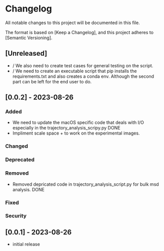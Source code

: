 # Changelog

All notable changes to this project will be documented in this file.

The format is based on [Keep a Changelog],
and this project adheres to [Semantic Versioning].

## [Unreleased]

- / We also need to create test cases for general testing on the script.
- / We need to create an executable script that pip installs the requirements.txt and also creates a conda env. Although the second part can be left for the end user to do. 


## [0.0.2] - 2023-08-26

### Added

- We need to update the macOS specific code that deals with I/O especially in the trajectory_analysis_scripy.py DONE
- Impliment scale space + to work on the experimental images. 

### Changed

### Deprecated

### Removed
- Removed depricated code in trajectory_analysis_script.py for bulk msd analysis. DONE
### Fixed

### Security

## [0.0.1] - 2023-08-26

- initial release


